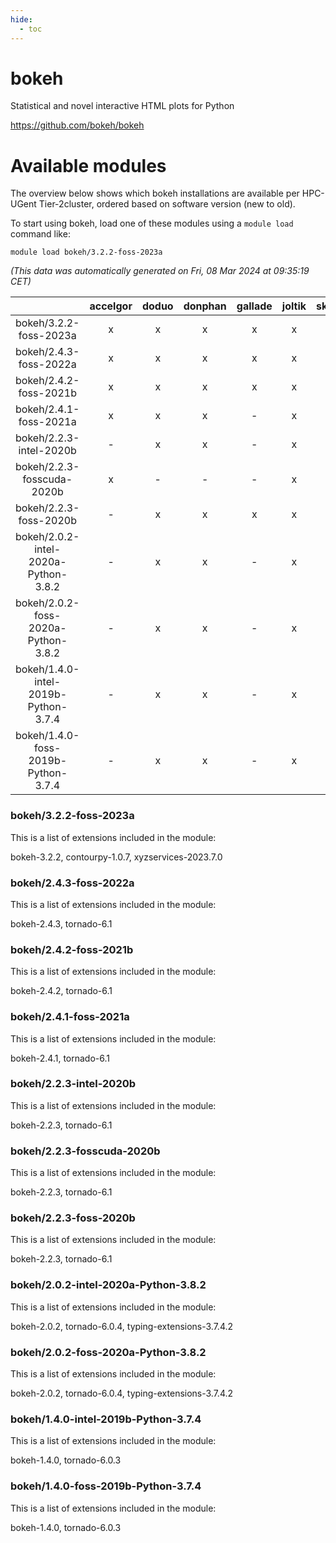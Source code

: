 ```yaml
---
hide:
  - toc
---
```


bokeh
=====


Statistical and novel interactive HTML plots for Python

https://github.com/bokeh/bokeh
# Available modules


The overview below shows which bokeh installations are available per HPC-UGent Tier-2cluster, ordered based on software version (new to old).

To start using bokeh, load one of these modules using a `module load` command like:

```shell
module load bokeh/3.2.2-foss-2023a
```

*(This data was automatically generated on Fri, 08 Mar 2024 at 09:35:19 CET)*  

| |accelgor|doduo|donphan|gallade|joltik|skitty|
| :---: | :---: | :---: | :---: | :---: | :---: | :---: |
|bokeh/3.2.2-foss-2023a|x|x|x|x|x|x|
|bokeh/2.4.3-foss-2022a|x|x|x|x|x|x|
|bokeh/2.4.2-foss-2021b|x|x|x|x|x|x|
|bokeh/2.4.1-foss-2021a|x|x|x|-|x|x|
|bokeh/2.2.3-intel-2020b|-|x|x|-|x|x|
|bokeh/2.2.3-fosscuda-2020b|x|-|-|-|x|-|
|bokeh/2.2.3-foss-2020b|-|x|x|x|x|x|
|bokeh/2.0.2-intel-2020a-Python-3.8.2|-|x|x|-|x|x|
|bokeh/2.0.2-foss-2020a-Python-3.8.2|-|x|x|-|x|x|
|bokeh/1.4.0-intel-2019b-Python-3.7.4|-|x|x|-|x|x|
|bokeh/1.4.0-foss-2019b-Python-3.7.4|-|x|x|-|x|x|


### bokeh/3.2.2-foss-2023a

This is a list of extensions included in the module:

bokeh-3.2.2, contourpy-1.0.7, xyzservices-2023.7.0

### bokeh/2.4.3-foss-2022a

This is a list of extensions included in the module:

bokeh-2.4.3, tornado-6.1

### bokeh/2.4.2-foss-2021b

This is a list of extensions included in the module:

bokeh-2.4.2, tornado-6.1

### bokeh/2.4.1-foss-2021a

This is a list of extensions included in the module:

bokeh-2.4.1, tornado-6.1

### bokeh/2.2.3-intel-2020b

This is a list of extensions included in the module:

bokeh-2.2.3, tornado-6.1

### bokeh/2.2.3-fosscuda-2020b

This is a list of extensions included in the module:

bokeh-2.2.3, tornado-6.1

### bokeh/2.2.3-foss-2020b

This is a list of extensions included in the module:

bokeh-2.2.3, tornado-6.1

### bokeh/2.0.2-intel-2020a-Python-3.8.2

This is a list of extensions included in the module:

bokeh-2.0.2, tornado-6.0.4, typing-extensions-3.7.4.2

### bokeh/2.0.2-foss-2020a-Python-3.8.2

This is a list of extensions included in the module:

bokeh-2.0.2, tornado-6.0.4, typing-extensions-3.7.4.2

### bokeh/1.4.0-intel-2019b-Python-3.7.4

This is a list of extensions included in the module:

bokeh-1.4.0, tornado-6.0.3

### bokeh/1.4.0-foss-2019b-Python-3.7.4

This is a list of extensions included in the module:

bokeh-1.4.0, tornado-6.0.3